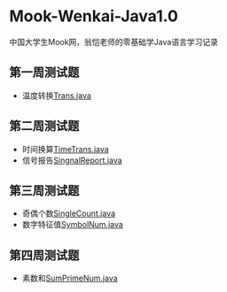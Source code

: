 # Mook-Wenkai-Java1.0
中国大学生Mook网，翁恺老师的零基础学Java语言学习记录
## 第一周测试题
* 温度转换[Trans.java](Trans.java)
## 第二周测试题
* 时间换算[TimeTrans.java](TimeTrans.java)
* 信号报告[SingnalReport.java](SingnalReport.java)
## 第三周测试题
* 奇偶个数[SingleCount.java](SingleCount.java)
* 数字特征值[SymbolNum.java](SymbolNum.java)
## 第四周测试题
* 素数和[SumPrimeNum.java](SumPrimeNum.java)
